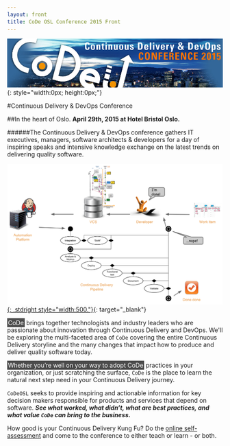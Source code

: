 ```yaml
---
layout: front
title: CoDe OSL Conference 2015 Front
---
```


![codeosl](./images/CoDeOSL_TOP2.jpg){: style="width:0px; height:0px;"}

#Continuous Delivery & DevOps Conference

##In the heart of Oslo.
__April 29th, 2015 at Hotel Bristol Oslo.__

######The Continuous Delivery & DevOps conference gathers IT executives, managers, software architects & developers for a day of inspiring speaks and intensive knowledge exchange on the latest trends on delivering quality software.

[![Continuous Delivery Storyline](images/cdstoryline.jpg){: .stdright style="width:500."}](http://www.praqma.com/sites/default/files/img/cdmaturity_5.swf){: target="_blank"}

<span style="background:#4b4b4b; color:#FFFFFF; padding:2px;">CoDe</span> brings together technologists and industry leaders who are passionate about innovation through Continuous Delivery and DevOps. We'll be exploring the multi-faceted area of `CoDe` covering the entire Continuous Delivery storyline and the many changes that impact how to produce and deliver quality software today.

<span style="background:#4b4b4b; color:#FFFFFF; padding:2px;">Whether you’re well on your way to adopt CoDe</span> practices in your organization, or just scratching the surface, `CoDe` is the place to learn the natural next step need in your Continuous Delivery journey.

`CoDeOSL` seeks to provide inspiring and actionable information for key decision makers responsible for products and services that depend on software. **_See what worked, what didn’t, what are best practices, and what value `CoDe` can bring to the business_.**

How good is your Continuous Delivery Kung Fu? Do the <a href="http://cdmi.praqma.net" target="_blank">online self-assessment</a> and come to the conference to either teach or learn - or both.
